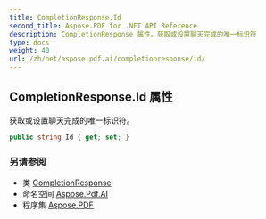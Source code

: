 ```yaml
---
title: CompletionResponse.Id
second_title: Aspose.PDF for .NET API Reference
description: CompletionResponse 属性。获取或设置聊天完成的唯一标识符
type: docs
weight: 40
url: /zh/net/aspose.pdf.ai/completionresponse/id/
---
```

## CompletionResponse.Id 属性

获取或设置聊天完成的唯一标识符。

```csharp
public string Id { get; set; }
```

### 另请参阅

* 类 [CompletionResponse](../)
* 命名空间 [Aspose.Pdf.AI](../../../aspose.pdf.ai/)
* 程序集 [Aspose.PDF](../../../)